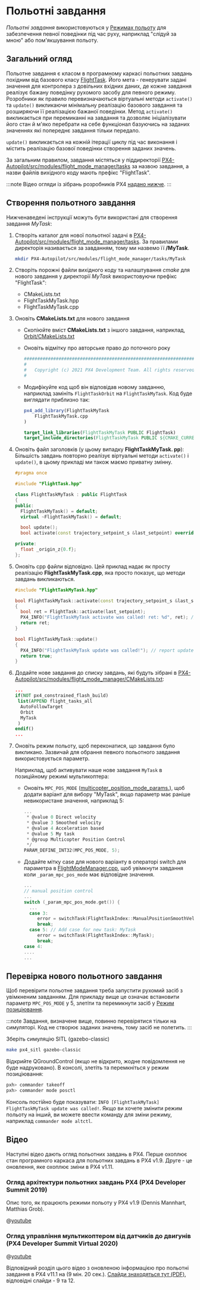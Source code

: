 # Польотні завдання

_Польотні завдання_ використовуються у [Режимах польоту](../concept/flight_modes.md) для забезпечення певної поведінки під час руху, наприклад "слідуй за мною" або пом'якшування польоту.

## Загальний огляд

Польотне завдання є класом в програмному каркасі польотних завдань похідним від базового класу [FlightTask](https://github.com/PX4/PX4-Autopilot/blob/release/1.15/src/modules/flight_mode_manager/tasks/FlightTask/FlightTask.hpp). Його мета - генерувати задані значення для контролера з довільних вхідних даних, де кожне завдання реалізує бажану поведінку рухомого засобу для певного режиму. Розробники як правило перевизначаються віртуальні методи `activate()` та `update()` викликаючи мінімальну реалізацію базового завдання та розширяючи її реалізацією бажаної поведінки. Метод `activate()` викликається при перемиканні на завдання та дозволяє ініціалізувати його стан й м'яко перебрати на себе функціонал базуючись на заданих значеннях які попереднє завдання тільки передало.

`update()` викликається на кожній ітерації циклу під час виконання і містить реалізацію базової поведінки створення заданих значень.

За загальним правилом, завдання містяться у піддиректорії [PX4-Autopilot/src/modules/flight_mode_manager/tasks](https://github.com/PX4/PX4-Autopilot/tree/release/1.15/src/modules/flight_mode_manager/tasks) за назвою завдання, а назви файлів вихідного коду мають префікс "FlightTask".

:::note
Відео огляди із зібрань розробників PX4 [надано нижче](#video).
:::

## Створення польотного завдання

Нижченаведені інструкції можуть бути використані для створення завдання _MyTask_:

1. Створіть каталог для нової польотної задачі в [PX4-Autopilot/src/modules/flight_mode_manager/tasks](https://github.com/PX4/PX4-Autopilot/tree/release/1.15/src/modules/flight_mode_manager/tasks). За правилами директорія називається за завданням, тому ми назвемо її **/MyTask**.

   ```sh
   mkdir PX4-Autopilot/src/modules/flight_mode_manager/tasks/MyTask
   ```

2. Створіть порожні файли вихідного коду та налаштування _cmake_ для нового завдання у директорії _MyTask_ використовуючи префікс "FlightTask":
   - CMakeLists.txt
   - FlightTaskMyTask.hpp
   - FlightTaskMyTask.cpp
3. Оновіть **CMakeLists.txt** для нового завдання

   - Скопіюйте вміст **CMakeLists.txt** з іншого завдання, наприклад, [Orbit/CMakeLists.txt](https://github.com/PX4/PX4-Autopilot/blob/release/1.15/src/modules/flight_mode_manager/tasks/Orbit/CMakeLists.txt)
   - Оновіть відмітку про авторське право до поточного року

     ```cmake
     ############################################################################
     #
     #   Copyright (c) 2021 PX4 Development Team. All rights reserved.
     #
     ```

   - Модифікуйте код щоб він відповідав новому завданню, наприклад замініть `FlightTaskOrbit` на `FlightTaskMyTask`. Код буде виглядати приблизно так:

     ```cmake
     px4_add_library(FlightTaskMyTask
         FlightTaskMyTask.cpp
     )

     target_link_libraries(FlightTaskMyTask PUBLIC FlightTask)
     target_include_directories(FlightTaskMyTask PUBLIC ${CMAKE_CURRENT_SOURCE_DIR})
     ```

4. Оновіть файл заголовків (у цьому випадку **FlightTaskMyTask. pp**): Більшість завдань повторно реалізує віртуальні методи `activate()` і `update()`, в цьому прикладі ми також маємо приватну змінну.

   ```cpp
   #pragma once

   #include "FlightTask.hpp"

   class FlightTaskMyTask : public FlightTask
   {
   public:
     FlightTaskMyTask() = default;
     virtual ~FlightTaskMyTask() = default;

     bool update();
     bool activate(const trajectory_setpoint_s &last_setpoint) override;

   private:
     float _origin_z{0.f};
   };
   ```

5. Оновіть cpp файли відповідно. Цей приклад надає як просту реалізацію **FlightTaskMyTask.cpp**, яка просто показує, що методи завдань викликаються.

   ```cpp
   #include "FlightTaskMyTask.hpp"

   bool FlightTaskMyTask::activate(const trajectory_setpoint_s &last_setpoint)
   {
     bool ret = FlightTask::activate(last_setpoint);
     PX4_INFO("FlightTaskMyTask activate was called! ret: %d", ret); // report if activation was successful
     return ret;
   }

   bool FlightTaskMyTask::update()
   {
     PX4_INFO("FlightTaskMyTask update was called!"); // report update
     return true;
   }
   ```

6. Додайте нове завдання до списку завдань, які будуть зібрані в [PX4-Autopilot/src/modules/flight_mode_manager/CMakeLists.txt](https://github.com/PX4/PX4-Autopilot/blob/release/1.15/src/modules/flight_mode_manager/CMakeLists.txt#L40):

   ```cmake
   ...
   if(NOT px4_constrained_flash_build)
    list(APPEND flight_tasks_all
     AutoFollowTarget
     Orbit
     MyTask
    )
   endif()
   ...
   ```

7. Оновіть режим польоту, щоб переконатися, що завдання було викликано. Зазвичай для обрання певного польотного завдання використовується параметр.

   Наприклад, щоб активувати наше нове завдання `MyTask` в позиційному режимі мультикоптера:

   - Оновіть `MPC_POS_MODE` ([multicopter_position_mode_params.](https://github.com/PX4/PX4-Autopilot/blob/release/1.15/src/modules/mc_pos_control/multicopter_position_mode_params.c)), щоб додати варіант для вибору "MyTask", якщо параметр має раніше невикористане значення, наприклад 5:

     ```c
     ...
      * @value 0 Direct velocity
      * @value 3 Smoothed velocity
      * @value 4 Acceleration based
      * @value 5 My task
      * @group Multicopter Position Control
      */
     PARAM_DEFINE_INT32(MPC_POS_MODE, 5);
     ```

   - Додайте мітку case для нового варіанту в операторі switch для параметра в [FlightModeManager.cpp](https://github.com/PX4/PX4-Autopilot/blob/release/1.15/src/modules/flight_mode_manager/FlightModeManager.cpp#L266-L285), щоб увімкнути завдання коли `_param_mpc_pos_mode` має відповідне значення.

     ```cpp
     ...
     // manual position control
     ...
     switch (_param_mpc_pos_mode.get()) {
       ...
       case 3:
          error = switchTask(FlightTaskIndex::ManualPositionSmoothVel);
          break;
       case 5: // Add case for new task: MyTask
          error = switchTask(FlightTaskIndex::MyTask);
          break;
     case 4:
     ....
     ...
     ```

## Перевірка нового польотного завдання

Щоб перевірити польотне завдання треба запустити рухомий засіб з увімкненим завданням. Для прикладу вище це означає встановити параметр `MPC_POS_MODE` у 5, злетіти та перемикнути засіб у [Режим позиціювання](../flight_modes_mc/position.md).

:::note
Завдання, визначене вище, повинно перевірятися тільки на симуляторі.
Код не створює заданих значень, тому засіб не полетить.
:::

Зберіть симуляцію SITL (gazebo-classic)

```sh
make px4_sitl gazebo-classic
```

Відкрийте QGroundControl (якщо не відкрито, жодне повідомлення не буде надруковано). В консолі, злетіть та перемкніться у режим позиціювання:

```sh
pxh> commander takeoff
pxh> commander mode posctl
```

Консоль постійно буде показувати: `INFO [FlightTaskMyTask] FlightTaskMyTask update was called!`. Якщо ви хочете змінити режим польоту на інший, ви можете ввести команду для зміни режиму, наприклад `commander mode altctl`.

## Відео

Наступні відео дають огляд польотних завдань в PX4. Перше охоплює стан програмного каркаса для польотних завдань в PX4 v1.9. Друге - це оновлення, яке охоплює зміни в PX4 v1.11.

### Огляд архітектури польотних завдань PX4 (PX4 Developer Summit 2019)

Опис того, як працюють режими польоту у PX4 v1.9 (Dennis Mannhart, Matthias Grob).

@[youtube](https://youtu.be/-dkQG8YLffc) <!-- datestamp:video:youtube:20190704:PX4 Flight Task Architecture Overview — PX4 Developer Summit 2019 -->

### Огляд управління мультикоптером від датчиків до двигунів (PX4 Developer Summit Virtual 2020)

@[youtube](https://youtu.be/orvng_11ngQ?t=560) <!-- datestamp:video:youtube:20200720:Overview of multicopter control from sensors to motors — PX4 Developer Summit Virtual 2020 From 9min20sec - Section on flight tasks-->

Відповідний розділ цього відео з оновленою інформацією про польотні завдання в PX4 v11.1 на (9 мін. 20 сек.). [Слайди знаходяться тут (PDF)](https://static.sched.com/hosted_files/px4developersummitvirtual2020/1b/PX4%20Developer%20Summit%202020%20-%20Overview%20of%20multicopter%20control%20from%20sensors%20to%20motors.pdf), відповідні слайди - 9 та 12.

